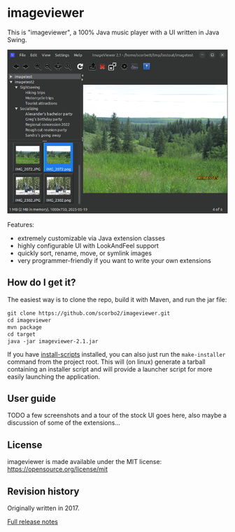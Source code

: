 # imageviewer

This is "imageviewer", a 100% Java music player with a UI written in Java Swing.

![ImageViewer](imageviewer.png "ImageViewer")

Features:
- extremely customizable via Java extension classes
- highly configurable UI with LookAndFeel support
- quickly sort, rename, move, or symlink images
- very programmer-friendly if you want to write your own extensions

## How do I get it?

The easiest way is to clone the repo, build it with Maven, and run the jar file:

```shell
git clone https://github.com/scorbo2/imageviewer.git
cd imageviewer
mvn package
cd target
java -jar imageviewer-2.1.jar
```

If you have [install-scripts](https://github.com/scorbo2/install-scripts) installed, you can also
just run the `make-installer` command from the project root. This will (on linux) generate a tarball
containing an installer script and will provide a launcher script for more easily launching the application.

## User guide

TODO a few screenshots and a tour of the stock UI goes here, also maybe a discussion of some of the extensions...

## License

imageviewer is made available under the MIT license: https://opensource.org/license/mit

## Revision history

Originally written in 2017.  

[Full release notes](src/main/resources/ca/corbett/imageviewer/ReleaseNotes.txt)
